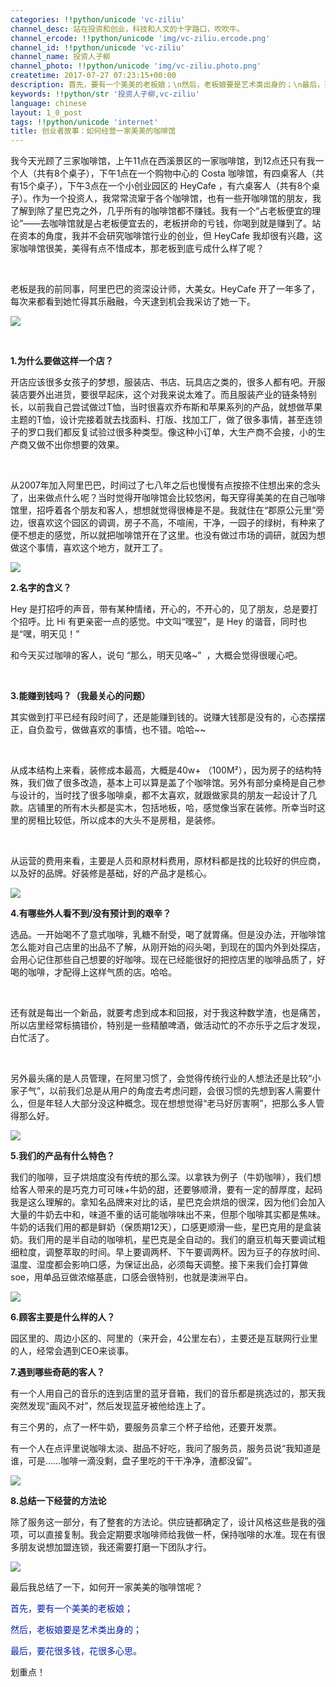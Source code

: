 ```yaml
---
categories: !!python/unicode 'vc-ziliu'
channel_desc: 站在投资和创业，科技和人文的十字路口，吹吹牛。
channel_ercode: !!python/unicode 'img/vc-ziliu.ercode.png'
channel_id: !!python/unicode 'vc-ziliu'
channel_name: 投资人子柳
channel_photo: !!python/unicode 'img/vc-ziliu.photo.png'
createtime: 2017-07-27 07:23:15+00:00
description: 首先，要有一个美美的老板娘；\n然后，老板娘要是艺术类出身的；\n最后，要花很多钱，花很多心思。
keywords: !!python/str '投资人子柳,vc-ziliu'
language: chinese
layout: 1_0_post
tags: !!python/unicode 'internet'
title: 创业者故事：如何经营一家美美的咖啡馆
---
```

<div class="rich_media_content" id="js_content">
<p>
         我今天光顾了三家咖啡馆，上午11点在西溪景区的一家咖啡馆，到12点还只有我一个人（共有8个桌子），下午1点在一个购物中心的 Costa 咖啡馆，有四桌客人（共有15个桌子），下午3点在一个小创业园区的 HeyCafe ，有六桌客人（共有8个桌子）。作为一个投资人，我常常流窜于各个咖啡馆，也有一些开咖啡馆的朋友，我了解到除了星巴克之外，几乎所有的咖啡馆都不赚钱。我有一个“占老板便宜的理论”——去咖啡馆就是占老板便宜去的，老板拼命的亏钱，你喝到就是赚到了。站在资本的角度，我并不会研究咖啡馆行业的创业，但 HeyCafe 我却很有兴趣，这家咖啡馆很美，美得有点不惜成本，那老板到底亏成什么样了呢？
        </p>
<p>
<br/>
</p>
<p>
         老板是我的前同事，阿里巴巴的资深设计师，大美女。HeyCafe 开了一年多了，每次来都看到她忙得其乐融融，今天逮到机会我采访了她一下。
        </p>
<p>
<img class="" data-ratio="0.75" data-s="300,640" data-src="" data-type="jpeg" data-w="1280" src="{{ '/img/5pjrn0aic1L3jib2AL0UY6AYKWRFP1E7ReCSZ2aichTWOnvKA3ITpTWoHgVDqDUhNtSq0mXia65BPwhicuVibp7m490g.jpeg' | prepend: site.img | replace: '//','/' }}"/>
</p>
<p>
<br/>
</p>
<p>
<strong>
          1.为什么要做这样一个店？
         </strong>
</p>
<p>
         开店应该很多女孩子的梦想，服装店、书店、玩具店之类的，很多人都有吧。开服装店要外出进货，要很早起床，这个对我来说太难了。而且服装产业的链条特别长，以前我自己尝试做过T恤，当时很喜欢乔布斯和苹果系列的产品，就想做苹果主题的T恤，设计完接着就去找面料、打版、找加工厂，做了很多事情，甚至连领子的罗口我们都反复试验过很多种类型。像这种小订单，大生产商不会接，小的生产商又做不出你想要的效果。
        </p>
<p>
<br/>
</p>
<p>
         从2007年加入阿里巴巴，时间过了七八年之后也慢慢有点按捺不住想出来的念头了，出来做点什么呢？当时觉得开咖啡馆会比较悠闲，每天穿得美美的在自己咖啡馆里，招呼着各个朋友和客人，想想就觉得很棒是不是。我就住在“郡原公元里”旁边，很喜欢这个园区的调调，房子不高，不喧闹，干净，一园子的绿树，有种来了便不想走的感觉，所以就把咖啡馆开在了这里。也没有做过市场的调研，就因为想做这个事情，喜欢这个地方，就开工了。
        </p>
<p>
<img class="" data-ratio="0.5625" data-s="300,640" data-src="" data-type="jpeg" data-w="1280" src="{{ '/img/5pjrn0aic1L3jib2AL0UY6AYKWRFP1E7ReBrCGJZhwF01fSFErKRs0G1Ue7vXib6FgicyakKCCqHcKg55icpPJH3wYw.jpeg' | prepend: site.img | replace: '//','/' }}"/>
</p>
<p>
<strong>
          2.名字的含义？
         </strong>
</p>
<p>
         Hey 是打招呼的声音，带有某种情绪，开心的，不开心的，见了朋友，总是要打个招呼。比 Hi 有更亲密一点的感觉。中文叫“嘿翌”，是 Hey 的谐音，同时也是“嘿，明天见！”
        </p>
<p>
         和今天买过咖啡的客人，说句 “那么，明天见咯~”  ，大概会觉得很暖心吧。
        </p>
<p>
<br/>
</p>
<p>
<strong>
          3.能赚到钱吗？（我最关心的问题）
         </strong>
</p>
<p>
         其实做到打平已经有段时间了，还是能赚到钱的。说赚大钱那是没有的，心态摆摆正，自负盈亏，做做喜欢的事情，也不错。哈哈~~
        </p>
<p>
<br/>
</p>
<p>
         从成本结构上来看，装修成本最高，大概是40w+ （100M²），因为房子的结构特殊，我们做了很多改造，基本上可以算是盖了个咖啡馆。另外有部分桌椅是自己参与设计的，当时找了很多咖啡桌，都不太喜欢，就跟做家具的朋友一起设计了几款。店铺里的所有木头都是实木，包括地板，哈，感觉像当家在装修。所幸当时这里的房租比较低，所以成本的大头不是房租，是装修。
        </p>
<p>
<br/>
</p>
<p>
         从运营的费用来看，主要是人员和原材料费用，原材料都是找的比较好的供应商，以及好的品牌。好装修是基础，好的产品才是核心。
        </p>
<p>
<img class="" data-ratio="1.64140625" data-s="300,640" data-src="" data-type="jpeg" data-w="1280" src="{{ '/img/5pjrn0aic1L3jib2AL0UY6AYKWRFP1E7ReSF0l28GiayPxw7pEvbybY62sUduh7yVjDiaCiaRKicMQ4DOOAycRKroxLQ.jpeg' | prepend: site.img | replace: '//','/' }}"/>
</p>
<p>
<strong>
          4.有哪些外人看不到/没有预计到的艰辛？
         </strong>
</p>
<p>
         选品。一开始喝不了意式咖啡，乳糖不耐受，喝了就胃痛。但是没办法，开咖啡馆怎么能对自己店里的出品不了解，从刚开始的闷头喝，到现在的国内外到处探店，会用心记住那些自己想要的好咖啡。现在已经能很好的把控店里的咖啡品质了，好喝的咖啡，才配得上这样气质的店。哈哈。
        </p>
<p>
<br/>
</p>
<p>
         还有就是每出一个新品，就要考虑到成本和回报，对于我这种数学渣，也是痛苦，所以店里经常标搞错价，特别是一些精酿啤酒，做活动忙的不亦乐乎之后才发现，白忙活了。
        </p>
<p>
<br/>
</p>
<p>
         另外最头痛的是人员管理，在阿里习惯了，会觉得传统行业的人想法还是比较“小家子气”，以前我们总是从用户的角度去考虑问题，会很习惯的先想到客人需要什么，但是年轻人大部分没这种概念。现在想想觉得“老马好厉害啊”，把那么多人管得那么好。
        </p>
<p>
<img class="" data-ratio="1.00078125" data-s="300,640" data-src="" data-type="jpeg" data-w="1280" src="{{ '/img/5pjrn0aic1L3jib2AL0UY6AYKWRFP1E7ReSMOoOFhCFC2llORl4kchpPeKT6qXprKvKDlfXhBphic8xLln4ngKyiaw.jpeg' | prepend: site.img | replace: '//','/' }}"/>
</p>
<p>
<strong>
          5.我们的产品有什么特色？
         </strong>
</p>
<p>
         我们的咖啡，豆子烘焙度没有传统的那么深。以拿铁为例子（牛奶咖啡），我们想给客人带来的是巧克力可可味+牛奶的甜，还要够顺滑，要有一定的醇厚度，起码我是这么理解的。拿知名品牌来对比的话，星巴克会烘焙的很深，因为他们会加入大量的牛奶去中和，味道不重的话可能咖啡味出不来，但那个咖啡其实都是焦味。牛奶的话我们用的都是鲜奶（保质期12天），口感更顺滑一些，星巴克用的是盒装奶。我们用的是半自动的咖啡机，星巴克是全自动的。我们的磨豆机每天要调试粗细粒度，调整萃取的时间。早上要调两杯、下午要调两杯。因为豆子的存放时间、温度、湿度都会影响口感，为保证出品，必须每天调整。接下来我们会打算做soe，用单品豆做浓缩基底，口感会很特别，也就是澳洲平白。
        </p>
<p>
<img class="" data-ratio="1.64140625" data-s="300,640" data-src="" data-type="jpeg" data-w="1280" src="{{ '/img/5pjrn0aic1L3jib2AL0UY6AYKWRFP1E7RedHCbMfGulNAqJbu2rxxKVwWAcTls9liauY2Tux4AwG8g4JJOhy0axFg.jpeg' | prepend: site.img | replace: '//','/' }}"/>
</p>
<p>
<strong>
          6.顾客主要是什么样的人？
         </strong>
</p>
<p>
         园区里的、周边小区的、阿里的（来开会，4公里左右），主要还是互联网行业里的人，经常会遇到CEO来谈事。
        </p>
<p>
<strong>
          7.遇到哪些奇葩的客人？
         </strong>
</p>
<p>
         有一个人用自己的音乐的连到店里的蓝牙音箱，我们的音乐都是挑选过的，那天我突然发现“画风不对”，然后发现蓝牙被他给连上了。
        </p>
<p>
         有三个男的，点了一杯牛奶，要服务员拿三个杯子给他，还要开发票。
        </p>
<p>
         有一个人在点评里说咖啡太淡、甜品不好吃，我问了服务员，服务员说“我知道是谁，可是……咖啡一滴没剩，盘子里吃的干干净净，渣都没留”。
        </p>
<p>
<img class="" data-ratio="1.10703125" data-s="300,640" data-src="" data-type="jpeg" data-w="1280" src="{{ '/img/5pjrn0aic1L3jib2AL0UY6AYKWRFP1E7ReQSjE0HFLEuVa9CLNNaicNVXP7FwLZsTeLx5Vgk8tf2f4Pialx9icBicpWA.jpeg' | prepend: site.img | replace: '//','/' }}"/>
</p>
<p>
<strong>
          8.总结一下经营的方法论
         </strong>
</p>
<p>
         除了服务这一部分，有了整套的方法论。供应链都确定了，设计风格这些是我的强项，可以直接复制。我会定期要求咖啡师给我做一杯，保持咖啡的水准。现在有很多朋友说想加盟连锁，我还需要打磨一下团队才行。
        </p>
<p>
<img class="" data-ratio="0.5625" data-s="300,640" data-src="" data-type="jpeg" data-w="1280" src="{{ '/img/5pjrn0aic1L3jib2AL0UY6AYKWRFP1E7ReMYKdBfIIIFwlib1XtzU39dk3uSS6BCQRy0A7Jf1TSibfVyPj9QaYibLeA.jpeg' | prepend: site.img | replace: '//','/' }}"/>
</p>
<p>
         最后我总结了一下，如何开一家美美的咖啡馆呢？
        </p>
<p>
<span style="color: rgb(2, 30, 170);">
          首先，要有一个美美的老板娘；
         </span>
</p>
<p>
<span style="color: rgb(2, 30, 170);">
          然后，老板娘要是艺术类出身的；
         </span>
</p>
<p>
<span style="color: rgb(2, 30, 170);">
          最后，要花很多钱，花很多心思。
         </span>
</p>
<p>
         划重点！
        </p>
</div>